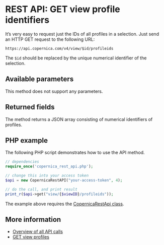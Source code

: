 # REST API: GET view profile identifiers

It’s very easy to request just the IDs of all profiles in a selection. 
Just send an HTTP GET request to the following URL:

`https://api.copernica.com/v4/view/$id/profileids`

The `$id` should be replaced by the unique numerical identifier of the selection.

## Available parameters

This method does not support any parameters.

## Returned fields

The method returns a JSON array consisting of numerical identifiers of profiles.

## PHP example

The following PHP script demonstrates how to use the API method.

```php
// dependencies
require_once('copernica_rest_api.php');

// change this into your access token
$api = new CopernicaRestAPI("your-access-token", 4);

// do the call, and print result
print_r($api->get("view/{$viewID}/profileids"));
```

The example above requires the [CopernicaRestApi class](rest-php).

## More information

- [Overview of all API calls](rest-api)
- [GET view profiles](rest-get-view-profiles)
